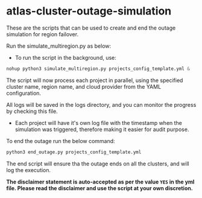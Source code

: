 # atlas-cluster-outage-simulation
These are the scripts that can be used to create and end the outage simulation for region failover.

Run the simulate_multiregion.py as below:

- To run the script in the background, use:
  
```python
nohup python3 simulate_multiregion.py projects_config_template.yml &

```

The script will now process each project in parallel, using the specified cluster name, region name, and cloud provider from the YAML configuration.

All logs will be saved in the logs directory, and you can monitor the progress by checking this file.
- Each project will have it's own log file with the timestamp when the simulation was triggered, therefore making it easier for audit purpose.

To end the outage run the below command:

```python
python3 end_outage.py projects_config_template.yml

```

The end script will ensure tha the outage ends on all the clusters, and will log the execution.

**The disclaimer statement is auto-accepted as per the value `YES` in the yml file. Please read the disclaimer and use the script at your own discretion.**
